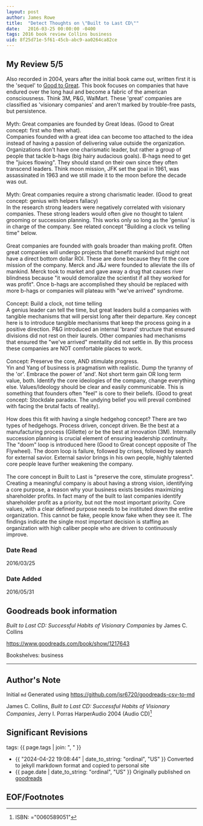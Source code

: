 ```yaml
---
layout: post
author: James Rowe
title:  "Detect Thoughts on \"Built to Last CD\""
date:   2016-03-25 00:00:00 -0400
tags: 2016 book review Collins business
uid: 8f25d71e-5f61-45cb-abc9-aa0264ca82ce
---
```




## My Review 5/5

Also recorded in 2004, years after the initial book came out, written first it is the 'sequel' to [Good to Great](https://www.goodreads.com/book/show/76865). This book focuses on companies that have endured over the long haul and become a fabric of the american consciousness. Think 3M, P&G, WalMart. These 'great' companies are classified as 'visionary companies' and aren't marked by trouble-free pasts, but persistence.<br/><br/>Myth: Great companies are founded by Great Ideas. (Good to Great concept: first who then what).<br/>Companies founded with a great idea can become too attached to the idea instead of having a passion of delivering value outside the organization. Organizations don't have one charismatic leader, but rather a group of people that tackle b-hags (big hairy audacious goals). B-hags need to get the "juices flowing". They should stand on their own since they often transcend leaders. Think moon mission, JFK set the goal in 1961, was assassinated in 1963 and we still made it to the moon before the decade was out.<br/><br/>Myth: Great companies require a strong charismatic leader. (Good to great concept: genius with helpers fallacy)<br/>In the research strong leaders were negatively correlated with visionary companies. These strong leaders would often give no thought to talent grooming or succession planning. This works only so long as the 'genius' is in charge of the company. See related concept "Building a clock vs telling time" below.<br/><br/>Great companies are founded with goals broader than making profit. Often great companies will undergo projects that benefit mankind but might not have a direct bottom dollar ROI. These are done because they fit the core mission of the company. Merck and J&J were founded to alleviate the ills of mankind. Merck took to market and gave away a drug that causes river blindness because "it would demoralize the scientist if all they worked for was profit". Once b-hags are accomplished they should be replaced with more b-hags or companies will plateau with "we've arrived" syndrome.<br/><br/>Concept: Build a clock, not time telling<br/>A genius leader can tell the time, but great leaders build a companies with tangible mechanisms that will persist long after their departure. Key concept here is to introduce tangible mechanisms that keep the process going in a positive direction. P&G introduced an internal 'brand' structure that ensured divisions did not rest on their laurels. Other companies had mechanisms that ensured the "we've arrived" mentality did not settle in. By this process these companies are NOT comfortable places to work.<br/><br/>Concept: Preserve the core, AND stimulate progress.<br/>Yin and Yang of business is pragmatism with realistic. Dump the tyranny of the 'or'. Embrace the power of 'and'. Not short term gain OR long term value, both. Identify the core ideologies of the company, change everything else. Values/Ideology should be clear and easily communicable. This is something that founders often "feel" is core to their beliefs. (Good to great concept: Stockdale paradox. The undying belief you will prevail combined with facing the brutal facts of reality). <br/><br/>How does this fit with having a single hedgehog concept? There are two types of hedgehogs. Process driven, concept driven. Be the best at a manufacturing process (Gillette) or be the best at innovation (3M). Internally succession planning is crucial element of ensuring leadership continuity. The "doom" loop is introduced here (Good to Great concept opposite of The Flywheel). The doom loop is failure, followed by crises, followed by search for external savior. External savior brings in his own people, highly talented core people leave further weakening the company.<br/><br/>The core concept in Built to Last is "preserve the core, stimulate progress". Creating a meaningful company is about having a strong vision, identifying a core purpose, a reason why your business exists besides maximizing shareholder profits. In fact many of the built to last companies identify shareholder profit as a priority, but not the most important priority. Core values, with a clear defined purpose needs to be instituted down the entire organization. This cannot be fake, people know fake when they see it. The findings indicate the single most important decision is staffing an organization with high caliber people who are driven to continuously improve.

### Date Read
2016/03/25

### Date Added
2016/05/31

## Goodreads book information

*Built to Last CD: Successful Habits of Visionary Companies* by James C. Collins

https://www.goodreads.com/book/show/1217643

Bookshelves: business

---

## Author's Note

Initial `md` Generated using https://github.com/jsr6720/goodreads-csv-to-md

James C. Collins, *Built to Last CD: Successful Habits of Visionary Companies*, Jerry I. Porras HarperAudio 2004 (Audio CD)[^1]

## Significant Revisions

tags: {{ page.tags | join: ", " }} <!-- todo move this somewhere -->

- {{ "2024-04-22 19:08:44" | date_to_string: "ordinal", "US" }} Converted to jekyll markdown format and copied to personal site
- {{ page.date | date_to_string: "ordinal", "US" }} Originally published on [goodreads](https://www.goodreads.com)

## EOF/Footnotes

[^1]: ISBN: ="0060589051"